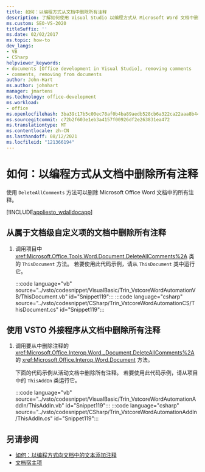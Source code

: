 ```yaml
---
title: 如何：以编程方式从文档中删除所有注释
description: 了解如何使用 Visual Studio 以编程方式从 Microsoft Word 文档中删除所有注释。
ms.custom: SEO-VS-2020
titleSuffix: ''
ms.date: 02/02/2017
ms.topic: how-to
dev_langs:
- VB
- CSharp
helpviewer_keywords:
- documents [Office development in Visual Studio], removing comments
- comments, removing from documents
author: John-Hart
ms.author: johnhart
manager: jmartens
ms.technology: office-development
ms.workload:
- office
ms.openlocfilehash: 3ba39c17b5c00ec78af0b4ba89aedb528cb6a322ca22aaa8b44bab2d21f732ef
ms.sourcegitcommit: c72b2f603e1eb3a4157f00926df2e263831ea472
ms.translationtype: MT
ms.contentlocale: zh-CN
ms.lasthandoff: 08/12/2021
ms.locfileid: "121366194"
---
```

# <a name="how-to-programmatically-remove-all-comments-from-documents"></a>如何：以编程方式从文档中删除所有注释
  使用 `DeleteAllComments` 方法可以删除 Microsoft Office Word 文档中的所有注释。

 [!INCLUDE[appliesto_wdalldocapp](../vsto/includes/appliesto-wdalldocapp-md.md)]

## <a name="to-remove-all-comments-from-a-document-that-is-part-of-a-document-level-customization"></a>从属于文档级自定义项的文档中删除所有注释

1. 调用项目中 <xref:Microsoft.Office.Tools.Word.Document.DeleteAllComments%2A> 类的 `ThisDocument` 方法。 若要使用此代码示例，请从 `ThisDocument` 类中运行它。

     :::code language="vb" source="../vsto/codesnippet/VisualBasic/Trin_VstcoreWordAutomationVB/ThisDocument.vb" id="Snippet119":::
     :::code language="csharp" source="../vsto/codesnippet/CSharp/Trin_VstcoreWordAutomationCS/ThisDocument.cs" id="Snippet119":::

## <a name="to-remove-all-comments-from-a-document-by-using-a-vsto-add-in"></a>使用 VSTO 外接程序从文档中删除所有注释

1. 调用要从中删除注释的 <xref:Microsoft.Office.Interop.Word._Document.DeleteAllComments%2A> 的 <xref:Microsoft.Office.Interop.Word.Document> 方法。

     下面的代码示例从活动文档中删除所有注释。 若要使用此代码示例，请从项目中的 `ThisAddIn` 类运行它。

     :::code language="vb" source="../vsto/codesnippet/VisualBasic/Trin_VstcoreWordAutomationAddIn/ThisAddIn.vb" id="Snippet119":::
     :::code language="csharp" source="../vsto/codesnippet/CSharp/Trin_VstcoreWordAutomationAddIn/ThisAddIn.cs" id="Snippet119":::

## <a name="see-also"></a>另请参阅
- [如何：以编程方式向文档中的文本添加注释](../vsto/how-to-programmatically-add-comments-to-text-in-documents.md)
- [文档宿主项](../vsto/document-host-item.md)
